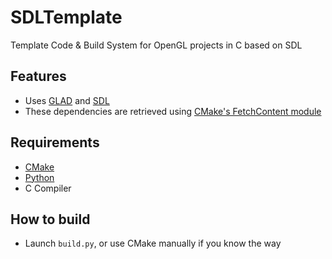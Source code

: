 # SDLTemplate
Template Code &amp; Build System for OpenGL projects in C based on SDL

## Features
- Uses [GLAD](https://github.com/Dav1dde/glad) and [SDL](https://github.com/libsdl-org/SDL.git)
- These dependencies are retrieved using [CMake's FetchContent module](https://cmake.org/cmake/help/latest/module/FetchContent.html)

## Requirements
- [CMake](https://cmake.org/download/)
- [Python](https://www.python.org/downloads/)
- C Compiler

## How to build
- Launch `build.py`, or use CMake manually if you know the way

